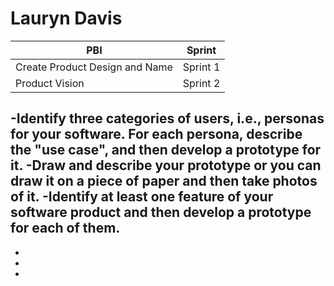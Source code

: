 # Lauryn Davis

| PBI           | Sprint   |
|---------------|----------|
| Create Product Design and Name | Sprint 1 |
| Product Vision| Sprint 2|

-Identify three categories of users, i.e., personas for your software. For each persona, describe the "use case", and then develop a prototype for it. 
-Draw and describe your prototype or you can draw it on a piece of paper and then take photos of it.
-Identify at least one feature of your software product and then develop a prototype for each of them.       
-
-
-



-









